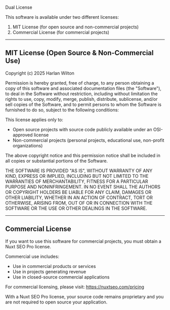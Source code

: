 Dual License

This software is available under two different licenses:

1. MIT License (for open source and non-commercial projects)
2. Commercial License (for commercial projects)

---

## MIT License (Open Source & Non-Commercial Use)

Copyright (c) 2025 Harlan Wilton

Permission is hereby granted, free of charge, to any person obtaining a copy
of this software and associated documentation files (the "Software"), to deal
in the Software without restriction, including without limitation the rights
to use, copy, modify, merge, publish, distribute, sublicense, and/or sell
copies of the Software, and to permit persons to whom the Software is
furnished to do so, subject to the following conditions:

This license applies only to:
- Open source projects with source code publicly available under an OSI-approved license
- Non-commercial projects (personal projects, educational use, non-profit organizations)

The above copyright notice and this permission notice shall be included in all
copies or substantial portions of the Software.

THE SOFTWARE IS PROVIDED "AS IS", WITHOUT WARRANTY OF ANY KIND, EXPRESS OR
IMPLIED, INCLUDING BUT NOT LIMITED TO THE WARRANTIES OF MERCHANTABILITY,
FITNESS FOR A PARTICULAR PURPOSE AND NONINFRINGEMENT. IN NO EVENT SHALL THE
AUTHORS OR COPYRIGHT HOLDERS BE LIABLE FOR ANY CLAIM, DAMAGES OR OTHER
LIABILITY, WHETHER IN AN ACTION OF CONTRACT, TORT OR OTHERWISE, ARISING FROM,
OUT OF OR IN CONNECTION WITH THE SOFTWARE OR THE USE OR OTHER DEALINGS IN THE
SOFTWARE.

---

## Commercial License

If you want to use this software for commercial projects, you must obtain a
Nuxt SEO Pro license.

Commercial use includes:
- Use in commercial products or services
- Use in projects generating revenue
- Use in closed-source commercial applications

For commercial licensing, please visit: https://nuxtseo.com/pricing

With a Nuxt SEO Pro license, your source code remains proprietary and you are
not required to open source your application.
